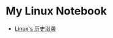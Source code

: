 # My Linux Notebook
* [Linux's 历史沿袭](https://github.com/dingdalei/Linux/wiki/%E5%8E%86%E5%8F%B2%E6%B2%BF%E8%A2%AD)

